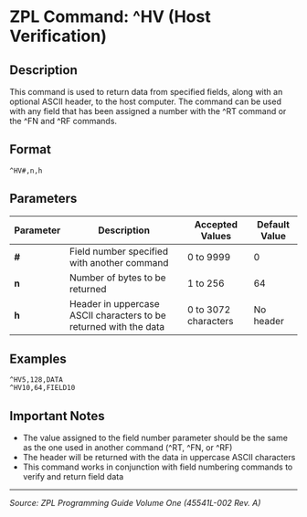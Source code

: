 # ZPL Command: ^HV (Host Verification)

## Description
This command is used to return data from specified fields, along with an optional ASCII header, to the host computer. The command can be used with any field that has been assigned a number with the ^RT command or the ^FN and ^RF commands.

## Format
```
^HV#,n,h
```

## Parameters
| Parameter | Description | Accepted Values | Default Value |
|-----------|-------------|----------------|---------------|
| **#** | Field number specified with another command | 0 to 9999 | 0 |
| **n** | Number of bytes to be returned | 1 to 256 | 64 |
| **h** | Header in uppercase ASCII characters to be returned with the data | 0 to 3072 characters | No header |

## Examples
```
^HV5,128,DATA
^HV10,64,FIELD10
```

## Important Notes
- The value assigned to the field number parameter should be the same as the one used in another command (^RT, ^FN, or ^RF)
- The header will be returned with the data in uppercase ASCII characters
- This command works in conjunction with field numbering commands to verify and return field data

---
*Source: ZPL Programming Guide Volume One (45541L-002 Rev. A)*